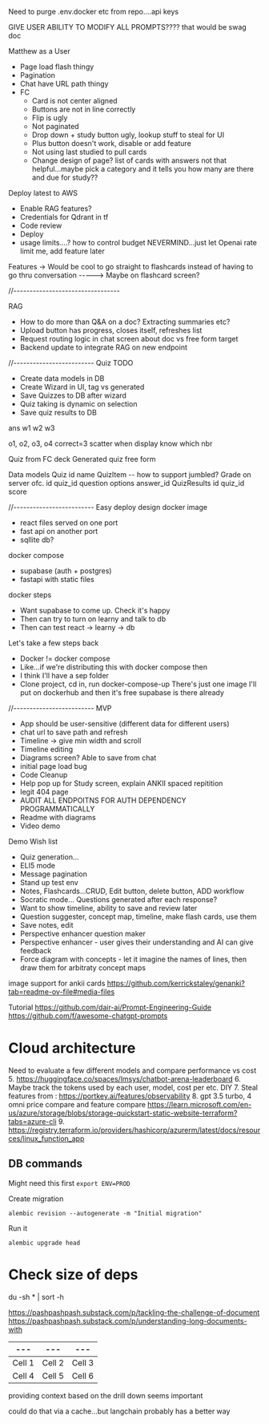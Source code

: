 Need to purge .env.docker etc from repo....api keys

GIVE USER ABILITY TO MODIFY ALL PROMPTS???? that would be swag
doc

Matthew as a User
- Page load flash thingy
- Pagination
- Chat have URL path thingy
- FC
  - Card is not center aligned
  - Buttons are not in line correctly
  - Flip is ugly
  - Not paginated
  - Drop down + study button ugly, lookup stuff to steal for UI
  - Plus button doesn't work, disable or add feature
  - Not using last studied to pull cards
  - Change design of page? list of cards with answers not that helpful...maybe pick a category and it tells you how many are there and due for study?? 


Deploy latest to AWS
- Enable RAG features?
- Credentials for Qdrant in tf
- Code review
- Deploy
- usage limits....? how to control budget NEVERMIND...just let Openai rate limit me, add feature later



Features
-> Would be cool to go straight to flashcards instead of having to go thru conversation
-----> Maybe on flashcard screen?

//---------------------------------

RAG
- How to do more than Q&A on a doc? Extracting summaries etc?
- Upload button has progress, closes itself, refreshes list
- Request routing logic in chat screen about doc vs free form target
- Backend update to integrate RAG on new endpoint

//-------------------------
Quiz TODO
- Create data models in DB
- Create Wizard in UI, tag vs generated
- Save Quizzes to DB after wizard
- Quiz taking is dynamic on selection
- Save quiz results to DB

ans
w1
w2
w3

o1, o2, o3, o4
correct=3
scatter when display
know which nbr


Quiz from FC deck
Generated quiz free form

Data models
  Quiz
    id
    name
  QuizItem -- how to support jumbled? Grade on server ofc.
    id
    quiz_id
    question
    options
    answer_id
  QuizResults
    id
    quiz_id
    score


//-------------------------
Easy deploy design
docker image
 - react files served on one port
 - fast api on another port
 - sqllite db?

docker compose
- supabase (auth + postgres)
- fastapi with static files

docker steps
- Want supabase to come up. Check it's happy
- Then can try to turn on learny and talk to db
- Then can test react -> learny -> db

Let's take a few steps back
- Docker != docker compose
- Like...if we're distributing this with docker compose then 
- I think I'll have a sep folder
- Clone project, cd in, run docker-compose-up
There's just one image I'll put on dockerhub and then it's free
supabase is there already




//-------------------------
MVP
- App should be user-sensitive (different data for different users)
- chat url to save path and refresh
- Timeline -> give min width and scroll
- Timeline editing
- Diagrams screen? Able to save from chat
- initial page load bug
- Code Cleanup
- Help pop up for Study screen, explain ANKII spaced repitition
- legit 404 page
- AUDIT ALL ENDPOITNS FOR AUTH DEPENDENCY PROGRAMMATICALLY
- Readme with diagrams
- Video demo

Demo Wish list
- Quiz generation...
- ELI5 mode
- Message pagination
- Stand up test env
- Notes, Flashcards...CRUD, Edit button, delete button, ADD workflow
- Socratic mode... Questions generated after each response? 
- Want to show timeline, ability to save and review later
- Question suggester, concept map, timeline, make flash cards, use them
- Save notes, edit
- Perspective enhancer question maker 
- Perspective enhancer - user gives their understanding and AI can give feedback
- Force diagram with concepts - let it imagine the names of lines, then draw them for arbitraty concept maps


image support for ankii cards
https://github.com/kerrickstaley/genanki?tab=readme-ov-file#media-files


Tutorial
https://github.com/dair-ai/Prompt-Engineering-Guide
https://github.com/f/awesome-chatgpt-prompts



# Cloud architecture
Need to evaluate a few different models and compare performance vs cost
5. https://huggingface.co/spaces/lmsys/chatbot-arena-leaderboard
6. Maybe track the tokens used by each user, model, cost per etc. DIY
7. Steal features from : https://portkey.ai/features/observability
8. gpt 3.5 turbo, 4 omni price compare and feature compare
https://learn.microsoft.com/en-us/azure/storage/blobs/storage-quickstart-static-website-terraform?tabs=azure-cli
9. https://registry.terraform.io/providers/hashicorp/azurerm/latest/docs/resources/linux_function_app


## DB commands
Might need this first
`export ENV=PROD`

Create migration 

`alembic revision --autogenerate -m "Initial migration"`  

Run it

`alembic upgrade head`


# Check size of deps
du -sh * | sort -h


https://pashpashpash.substack.com/p/tackling-the-challenge-of-document
https://pashpashpash.substack.com/p/understanding-long-documents-with

| --- | --- | --- |
| --- | --- | --- |
| Cell 1 | Cell 2 | Cell 3 |  
| Cell 4 | Cell 5 | Cell 6 |

providing context based on the drill down seems important

could do that via a cache...but langchain probably has a better way
